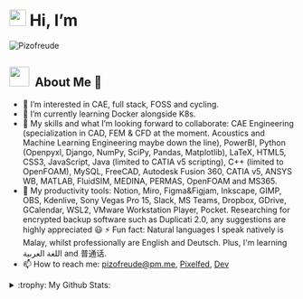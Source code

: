 # <img src="https://github.com/TheDudeThatCode/TheDudeThatCode/blob/master/Assets/Hi.gif" width="29"> Hi, I’m 

![Pizofreude](https://readme-typing-svg.herokuapp.com?font=Inter&color=0079fa&size=30&weight=700&lines=Pizofreude;Call+me+Pizo+or+Hafeez)

<h2 align="left"> <img src="https://media.giphy.com/media/Es9WkET7QSjIItpbLA/giphy.gif" width="35px">&nbsp; About Me 🤵</h2>

- 👀 I’m interested in CAE, full stack, FOSS and cycling.
- 🌱 I’m currently learning Docker alongside K8s.
- 💞️ My skills and what I’m looking forward to collaborate: CAE Engineering (specialization in CAD, FEM & CFD at the moment. Acoustics and Machine Learning Engineering maybe down the line), PowerBI, Python (Openpyxl, Django, NumPy, SciPy, Pandas, Matplotlib), LaTeX, HTML5, CSS3, JavaScript, Java (limited to CATIA v5 scripting), C++ (limited to OpenFOAM), MySQL, FreeCAD, Autodesk Fusion 360, CATIA v5, ANSYS WB, MATLAB, FluidSIM, MEDINA, PERMAS, OpenFOAM and MS365.
- :100: My productivity tools: Notion, Miro, Figma&Figjam, Inkscape, GIMP, OBS, Kdenlive, Sony Vegas Pro 15, Slack, MS Teams, Dropbox, GDrive, GCalendar, WSL2, VMware Workstation Player, Pocket. Researching for encrypted backup software such as Duplicati 2.0, any suggestions are highly appreciated 😃
⚡ Fun fact: Natural languages I speak natively is Malay, whilst professionally are English and Deutsch. Plus, I'm learning اللغة العربية
 and 普通话.
- 📫 How to reach me: pizofreude@pm.me, [Pixelfed](https://pixelfed.de/Pizofreude), [Dev](https://dev.to/pizofreude)

<details>
<summary> :trophy: My Github Stats: </summary>

&nbsp; &nbsp; &nbsp; &nbsp; &nbsp; &nbsp; &nbsp; &nbsp; &nbsp; &nbsp; &nbsp;![Pizofreude's FOSS Contribution](https://github-profile-summary-cards.vercel.app/api/cards/profile-details?username=Pizofreude&theme=github_dark)

<br>

&nbsp; &nbsp; &nbsp; &nbsp;  &nbsp; &nbsp; &nbsp; &nbsp; &nbsp; &nbsp; &nbsp; &nbsp;  &nbsp; &nbsp; &nbsp; &nbsp; &nbsp;  &nbsp; &nbsp; &nbsp; &nbsp; &nbsp; &nbsp; &nbsp;[![Pizofreude's Github Activity](https://github-readme-stats-git-masterrstaa-rickstaa.vercel.app/api?username=pizofreude&show_icons=true&title_color=0079fa&text_color=0079fa&iconcolor=0079fa&hide_border=true&bg_color=000000&border_radius=0&count_private=true&include_all_commits=true)](https://github.com/anuraghazra/github-readme-stats)

<br>

<p align="center">
    
<a href="https://github.com/Pizofreude/github-profile-views-counter">
    <img src="https://komarev.com/ghpvc/?username=Pizofreude">
</a>
    <a href="https://github.com/Pizofreude?tab=followers">
        <img src="https://img.shields.io/github/followers/Pizofreude?label=Followers&style=social&logoColor=0079fa" alt="GitHub Badge">
    </a>
        <a href="https://conventionalcommits.org">
            <img src="https://img.shields.io/badge/Conventional%20Commits-1.0.0-%23FE5196&title_color=0079fa&text_color=0079fa&iconcolor=0079fa?logo=conventionalcommits&logoColor=0079fa">
        </a>
            <a href="https://Visitor-badge.laobi.icu/badge?page_id=pizofreude.pizofreude">
               <img src="https://Visitor-badge.laobi.icu/badge?page_id=pizofreude.pizofreude" alt="Visitors Badge">
            </a>
</p>

<p align="center"><img src="https://profile-counter.glitch.me/github-profile-views-counter/count.svg"  alt="roland :: Pizofreude Visitor's Count" /></p> 

[![An image of @pizofreude's Holopin badges, which is a link to view their full Holopin profile](https://holopin.me/pizofreude)](https://holopin.io/@pizofreude)

 
</details> 
<!---
pizofreude/pizofreude is a ✨ special ✨ repository because its `README.md` (this file) appears on your GitHub profile.
You can click the Preview link to take a look at your changes.
--->
